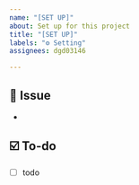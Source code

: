 ```yaml
---
name: "[SET UP]"
about: Set up for this project
title: "[SET UP]"
labels: "⚙ Setting"
assignees: dgd03146

---
```


## 📌 Issue
<!-- Describe the related issue. -->
- 

## ☑️ To-do
<!--  Write a list of the tasks to be done. -->
- [ ] todo
